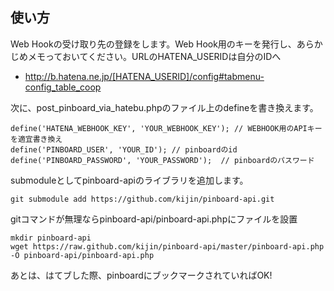 ## 使い方
Web Hookの受け取り先の登録をします。Web Hook用のキーを発行し、あらかじめメモっておいてください。URLのHATENA_USERIDは自分のIDへ
 - http://b.hatena.ne.jp/[HATENA_USERID]/config#tabmenu-config_table_coop


次に、post_pinboard_via_hatebu.phpのファイル上のdefineを書き換えます。

    define('HATENA_WEBHOOK_KEY', 'YOUR_WEBHOOK_KEY'); // WEBHOOK用のAPIキーを適宜書き換え
    define('PINBOARD_USER', 'YOUR_ID'); // pinboardのid
    define('PINBOARD_PASSWORD', 'YOUR_PASSWORD');  // pinboardのパスワード


submoduleとしてpinboard-apiのライブラリを追加します。

    git submodule add https://github.com/kijin/pinboard-api.git


gitコマンドが無理ならpinboard-api/pinboard-api.phpにファイルを設置

    mkdir pinboard-api
    wget https://raw.github.com/kijin/pinboard-api/master/pinboard-api.php -O pinboard-api/pinboard-api.php


あとは、はてブした際、pinboardにブックマークされていればOK!

